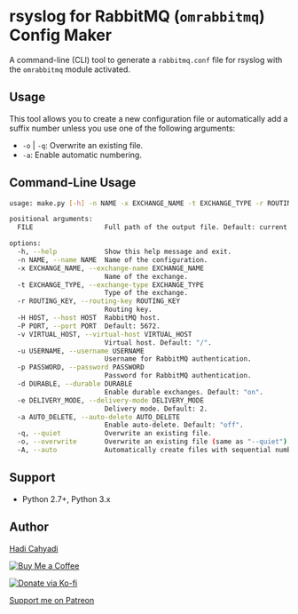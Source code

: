 # rsyslog for RabbitMQ (`omrabbitmq`) Config Maker

A command-line (CLI) tool to generate a `rabbitmq.conf` file for rsyslog with the `omrabbitmq` module activated.

## Usage

This tool allows you to create a new configuration file or automatically add a suffix number unless you use one of the following arguments:
- `-o` | `-q`: Overwrite an existing file.
- `-a`: Enable automatic numbering.

## Command-Line Usage

```bash
usage: make.py [-h] -n NAME -x EXCHANGE_NAME -t EXCHANGE_TYPE -r ROUTING_KEY -H HOST [-P PORT] [-v VIRTUAL_HOST] -u USERNAME -p PASSWORD [-d DURABLE] [-e DELIVERY_MODE] [-a AUTO_DELETE] [-q] [-o] [-A] [FILE]

positional arguments:
  FILE                  Full path of the output file. Default: current directory with the name 'rabbitmq.conf'.

options:
  -h, --help            Show this help message and exit.
  -n NAME, --name NAME  Name of the configuration.
  -x EXCHANGE_NAME, --exchange-name EXCHANGE_NAME
                        Name of the exchange.
  -t EXCHANGE_TYPE, --exchange-type EXCHANGE_TYPE
                        Type of the exchange.
  -r ROUTING_KEY, --routing-key ROUTING_KEY
                        Routing key.
  -H HOST, --host HOST  RabbitMQ host.
  -P PORT, --port PORT  Default: 5672.
  -v VIRTUAL_HOST, --virtual-host VIRTUAL_HOST
                        Virtual host. Default: "/".
  -u USERNAME, --username USERNAME
                        Username for RabbitMQ authentication.
  -p PASSWORD, --password PASSWORD
                        Password for RabbitMQ authentication.
  -d DURABLE, --durable DURABLE
                        Enable durable exchanges. Default: "on".
  -e DELIVERY_MODE, --delivery-mode DELIVERY_MODE
                        Delivery mode. Default: 2.
  -a AUTO_DELETE, --auto-delete AUTO_DELETE
                        Enable auto-delete. Default: "off".
  -q, --quiet           Overwrite an existing file.
  -o, --overwrite       Overwrite an existing file (same as "--quiet").
  -A, --auto            Automatically create files with sequential numbering.
```

## Support

- Python 2.7+, Python 3.x

## Author
[Hadi Cahyadi](mailto:cumulus13@gmail.com)

[![Buy Me a Coffee](https://www.buymeacoffee.com/assets/img/custom_images/orange_img.png)](https://www.buymeacoffee.com/cumulus13)

[![Donate via Ko-fi](https://ko-fi.com/img/githubbutton_sm.svg)](https://ko-fi.com/cumulus13)

[Support me on Patreon](https://www.patreon.com/cumulus13)

